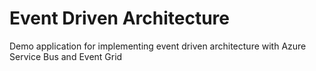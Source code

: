 # Event Driven Architecture

Demo application for implementing event driven architecture with Azure Service Bus and Event Grid
